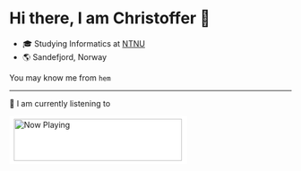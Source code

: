 # Hi there, I am Christoffer 👋

- 🎓 Studying Informatics at [NTNU](https://www.ntnu.edu/studies/msit)
- 🌎 Sandefjord, Norway

You may know me from ```hem```

---

🎵 I am currently listening to

<div style="background-color:white;width:300px;padding:5px;padding-left:8px;padding-right:10px">
<a href="https://now-playing-profile-nu-eight.vercel.app/now-playing?open"><img src="https://now-playing-profile-nu-eight.vercel.app/now-playing" width="300" height="75" alt="Now Playing"></a>
</div>
